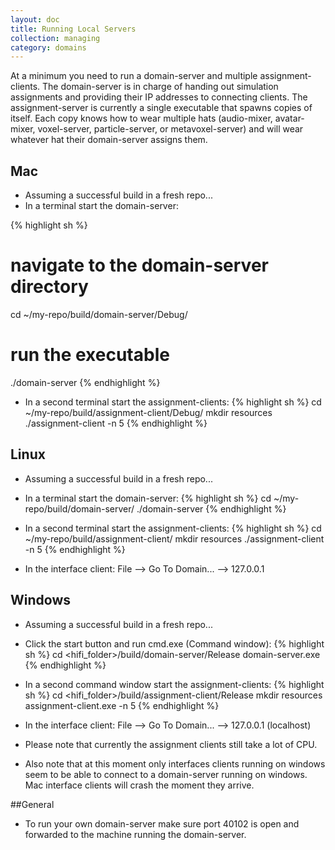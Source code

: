 ```yaml
---
layout: doc
title: Running Local Servers
collection: managing
category: domains
---
```



At a minimum you need to run a domain-server and multiple assignment-clients.  The domain-server is in charge of handing out simulation assignments and providing their IP addresses to connecting clients.  The assignment-server is currently a single executable that spawns copies of itself.  Each copy knows how to wear multiple hats (audio-mixer, avatar-mixer, voxel-server, particle-server, or metavoxel-server) and will wear whatever hat their domain-server assigns them.

## Mac
* Assuming a successful build in a fresh repo...
* In a terminal start the domain-server:

{% highlight sh %} 
# navigate to the domain-server directory
cd ~/my-repo/build/domain-server/Debug/
# run the executable
./domain-server
{% endhighlight %}

* In a second terminal start the assignment-clients:
{% highlight sh %}
cd ~/my-repo/build/assignment-client/Debug/
mkdir resources
./assignment-client -n 5
{% endhighlight %}

## Linux
* Assuming a successful build in a fresh repo...
* In a terminal start the domain-server:
{% highlight sh %}
cd ~/my-repo/build/domain-server/
./domain-server
{% endhighlight %}

* In a second terminal start the assignment-clients:
{% highlight sh %}
cd ~/my-repo/build/assignment-client/
mkdir resources
./assignment-client -n 5
{% endhighlight %}

* In the interface client: File --> Go To Domain... --> 127.0.0.1

## Windows
* Assuming a successful build in a fresh repo...
* Click the start button and run cmd.exe (Command window):
{% highlight sh %}
cd <hifi_folder>/build/domain-server/Release
domain-server.exe
{% endhighlight %}

* In a second command window start the assignment-clients:
{% highlight sh %}
cd <hifi_folder>/build/assignment-client/Release
mkdir resources
assignment-client.exe -n 5
{% endhighlight %}

* In the interface client: File --> Go To Domain... --> 127.0.0.1 (localhost)
* Please note that currently the assignment clients still take a lot of CPU.
* Also note that at this moment only interfaces clients running on windows seem to be able to connect to a domain-server running on windows. Mac interface clients will crash the moment they arrive.

##General
* To run your own domain-server make sure port 40102 is open and forwarded to the machine running the domain-server.
